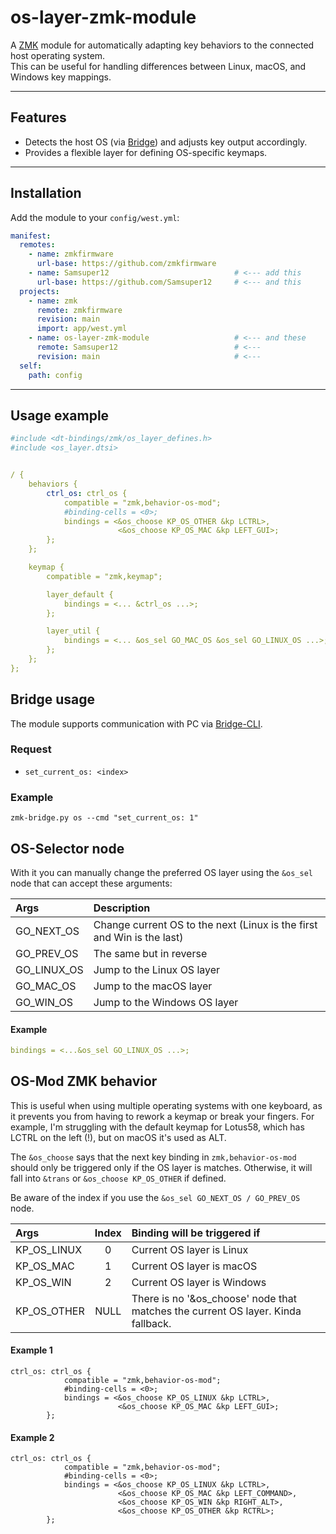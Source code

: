 # os-layer-zmk-module

A [ZMK](https://zmk.dev) module for automatically adapting key behaviors to the connected host operating system.  
This can be useful for handling differences between Linux, macOS, and Windows key mappings.

---

## Features
- Detects the host OS (via [Bridge](https://github.com/Samsuper12/bridge-zmk-module)) and adjusts key output accordingly.  
- Provides a flexible layer for defining OS-specific keymaps.  
---

## Installation

Add the module to your `config/west.yml`:
```yaml
manifest:
  remotes:
    - name: zmkfirmware
      url-base: https://github.com/zmkfirmware
    - name: Samsuper12                            # <--- add this
      url-base: https://github.com/Samsuper12     # <--- and this
  projects:
    - name: zmk
      remote: zmkfirmware
      revision: main
      import: app/west.yml
    - name: os-layer-zmk-module                   # <--- and these
      remote: Samsuper12                          # <---
      revision: main                              # <---
  self:
    path: config
```
---
## Usage example
```yaml
#include <dt-bindings/zmk/os_layer_defines.h>
#include <os_layer.dtsi>


/ {
    behaviors {
        ctrl_os: ctrl_os {
            compatible = "zmk,behavior-os-mod";
            #binding-cells = <0>;
            bindings = <&os_choose KP_OS_OTHER &kp LCTRL>,
                        <&os_choose KP_OS_MAC &kp LEFT_GUI>;
        };
    };

    keymap {
        compatible = "zmk,keymap";

        layer_default {
            bindings = <... &ctrl_os ...>;
        };

        layer_util {
            bindings = <... &os_sel GO_MAC_OS &os_sel GO_LINUX_OS ...>;
        };
    };
};
```
## Bridge usage
The module supports communication with PC via [Bridge-CLI](https://github.com/Samsuper12/zmk-bridge-cli).

### Request
- `set_current_os: <index>`

### Example
```zmk-bridge.py os --cmd "set_current_os: 1"```


## OS-Selector node
With it you can manually change the preferred OS layer using the `&os_sel` node that can accept these arguments:

| Args | Description |
|:-------------|:---------------|
| GO_NEXT_OS   | Change current OS to the next (Linux is the first and Win is the last) |
| GO_PREV_OS   | The same but in reverse |
| GO_LINUX_OS  | Jump to the Linux OS layer  |
| GO_MAC_OS    | Jump to the macOS layer    |
| GO_WIN_OS    | Jump to the Windows OS layer    |

#### Example
```yaml
bindings = <...&os_sel GO_LINUX_OS ...>;
```

## OS-Mod ZMK behavior
This is useful when using multiple operating systems with one keyboard, as it prevents you from having to rework a keymap or break your fingers. For example, I'm struggling with the default keymap for Lotus58, which has LCTRL on the left (!), but on macOS it's used as ALT.

The `&os_choose` says that the next key binding in `zmk,behavior-os-mod` should only be triggered only if the OS layer is matches. Otherwise, it will fall into `&trans` or `&os_choose KP_OS_OTHER` if defined.

Be aware of the index if you use the `&os_sel GO_NEXT_OS / GO_PREV_OS` node.

| Args         | Index | Binding will be triggered if |
|:-------------|:----:|:-----------------|
| KP_OS_LINUX  |0     | Current OS layer is Linux |
| KP_OS_MAC    |1     | Current OS layer is macOS |
| KP_OS_WIN    |2     | Current OS layer is Windows  |
| KP_OS_OTHER  | NULL | There is no '&os_choose' node that matches the current OS layer. Kinda fallback.|

#### Example 1
```
ctrl_os: ctrl_os {
            compatible = "zmk,behavior-os-mod";
            #binding-cells = <0>;
            bindings = <&os_choose KP_OS_LINUX &kp LCTRL>,
                        <&os_choose KP_OS_MAC &kp LEFT_GUI>;
        };

```

#### Example 2 
```
ctrl_os: ctrl_os {
            compatible = "zmk,behavior-os-mod";
            #binding-cells = <0>;
            bindings = <&os_choose KP_OS_LINUX &kp LCTRL>,
                        <&os_choose KP_OS_MAC &kp LEFT_COMMAND>,
                        <&os_choose KP_OS_WIN &kp RIGHT_ALT>,
                        <&os_choose KP_OS_OTHER &kp RCTRL>;
        };

```